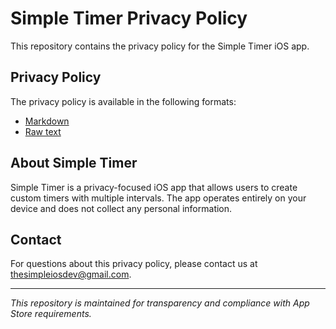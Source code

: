 # Simple Timer Privacy Policy

This repository contains the privacy policy for the Simple Timer iOS app.

## Privacy Policy

The privacy policy is available in the following formats:
- [Markdown](privacy-policy.md)
- [Raw text](https://raw.githubusercontent.com/TheSimpleiOSDev/simple-timer-privacy/main/privacy-policy.md)

## About Simple Timer

Simple Timer is a privacy-focused iOS app that allows users to create custom timers with multiple intervals. The app operates entirely on your device and does not collect any personal information.

## Contact

For questions about this privacy policy, please contact us at thesimpleiosdev@gmail.com.

---

*This repository is maintained for transparency and compliance with App Store requirements.*
